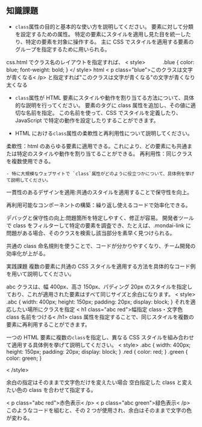 ## 知識課題

- `class`属性の目的と基本的な使い方を説明してください。
  要素に対して分類を設定するための属性。
  特定の要素にスタイルを適用し見た目を統一したり、特定の要素を対象に操作する。
  主に CSS でスタイルを適用する要素のグループを指定するために用いられる。

css.html でクラス名のレイアウトを指定すれば、
< style>
　　　.blue {
color: blue;
font-weight: bold;
}
</ style>
html
< p class="blue">このクラスは文字が青くなる< /p>
と指定すれば"このクラスは文字が青くなる"の文字が青くなり太くなる

- `class`属性が HTML 要素にスタイルや動作を割り当てる方法について、具体的な説明を行ってください。
  要素のタグに class 属性を追加し、その値に適切な名前を指定。
  この名前を使って、CSS でスタイルを定義したり、JavaScript で特定の動作を設定したりすることができます。

- HTML における`class`属性の柔軟性と再利用性について説明してください。

柔軟性：html のあらゆる要素に適用できる。これにより、どの要素にも共通または特定のスタイルや動作を割り当てることができる。
再利用性：同じクラスを複数使用できる。

    - 特に大規模なウェブサイトで `class`属性がどのように役立つかについて、具体例を挙げて説明してください。

一貫性のあるデザインを適用:共通のスタイルを適用することで保守性を向上。

再利用可能なコンポーネントの構築：繰り返し使えるコードで効率化できる。

デバッグと保守性の向上:問題箇所を特定しやすく、修正が容易。
開発者ツールで class をフィルターして特定の要素を調査でき、たとえば、.mondai-link に問題がある場合、そのクラスを検索し該当部分を素早く見つけられる。

共通の class 命名規則を使うことで、コードが分かりやすくなり、チーム開発の効率化が上がる。

実践課題
複数の要素に共通の CSS スタイルを適用する方法を具体的なコード例を用いて説明してください。

abc クラスは、幅 400px、高さ 150px、パディング 20px のスタイルを指定しており、これが適用された要素はすべて同じサイズと余白になります。
< style>
.abc {
width: 400px;
height: 150px;
padding: 20px;
display: block;
}
それを適応したい場所にクラスを指定
< h1 class="abc red">幅指定 class・文字色 class 名前をつける< /h1>
class 属性を指定することで、同じスタイルを複数の要素に再利用することができます。

一つの HTML 要素に複数の`class`を指定し、異なる CSS スタイルを組み合わせて適用する具体例を挙げて説明してください。
< style>
.abc {
width: 400px;
height: 150px;
padding: 20px;
display: block;
}
.red {
color: red;
}
.green {
color: green;
}

< /style>

余白の指定はそのままで文字色だけを変えたい場合
空白指定した class と変えたい色の class を合わせて指定する。

< p class="abc red">赤色表示< /p>
< p class="abc green">緑色表示< /p>
このようなコードを組むと、その 2 つが使用され、余白はそのままで文字の色が変わる。
